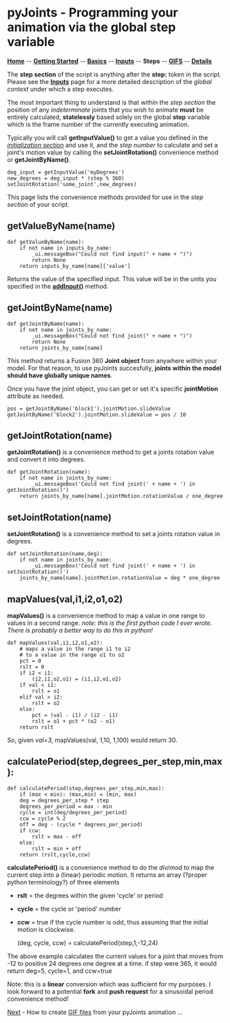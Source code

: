 # pyJoints - Programming your animation via the global **step** variable

**[Home](readme.md)** --
**[Getting Started](getting_started.md)** --
**[Basics](basics.md)** --
**[Inputs](inputs.md)** --
**Steps** --
**[GIFS](gifs.md)** --
**[Details](details.md)**

The **step section** of the script is anything after the **step:** token in the script.
Please see the **[Inputs](inputs.md)** page for a more detailed description of the
*global context* under which a step executes.

The most important thing to understand is that within the *step section* the
position of any *indeterminate* joints that you wish to animate **must** be
entirely calculated, **statelessly** based solely on the global **step** variable
which is the frame number of the currently executing animation.

Typically you will call **getInputValue()** to get a value you defined
in the *[initialization section](inputs.md)* and use it, and the *step number*
to calculate and set a joint's motion value by calling the **setJointRotation()**
convenience method or **getJointByName()**.

	deg_input = getInputValue('myDegrees')
	new_degrees = deg_input * (step % 360)
	setJointRotation('some_joint',new_degrees)

This page lists the convenience methods provided for use in the *step section*
of your script.

## getValueByName(name)

	def getValueByName(name):
		if not name in inputs_by_name:
			_ui.messageBox("Could not find input(" + name + ")")
			return None
		return inputs_by_name[name]['value']

Returns the value of the specified input.  This value will be in
the units you specified in the **[addInput()](inputs.md)** method.

## getJointByName(name)

	def getJointByName(name):
		if not name in joints_by_name:
			_ui.messageBox("Could not find joint(" + name + ")")
			return None
		return joints_by_name[name]

This method returns a Fusion 360 **Joint object** from anywhere
within your model.  For that reason, to use pyJoints succesfully,
**joints within the model should have globally unique names**.

Once you have the joint object, you can get or set it's specific
**jointMotion** attribute as needed.

	pos = getJointByName('block1').jointMotion.slideValue
	getJointByName('block2').jointMotion.slideValue = pos / 10


## getJointRotation(name)

**getJointRotation()** is a convenience method to get a joints
rotation value and convert it into degrees.

	def getJointRotation(name):
		if not name in joints_by_name:
			_ui.messageBox('Could not find joint(' + name + ') in getJointRotation()')
		return joints_by_name[name].jointMotion.rotationValue / one_degree


## setJointRotation(name)

**setJointRotation()** is a convenience method to set a joints
rotation value in degrees.

	def setJointRotation(name,deg):
		if not name in joints_by_name:
			_ui.messageBox('Could not find joint(' + name + ') in setJointRotation()')
		joints_by_name[name].jointMotion.rotationValue = deg * one_degree

## mapValues(val,i1,i2,o1,o2)

**mapValues()** is a convenience method to map a value in one range
to values in a second range.  *note: this is the first python code
I ever wrote.  There is probably a better way to do this in python!*

	def mapValues(val,i1,i2,o1,o2):
		# maps a value in the range i1 to i2
		# to a value in the range o1 to o2
		pct = 0
		rslt = 0
		if i2 < i1:
			(i2,i1,o2,o1) = (i1,i2,o1,o2)
		if val < i1:
			rslt = o1
		elif val > i2:
			rslt = o2
		else:
			pct = (val - i1) / (i2 - i1)
			rslt = o1 + pct * (o2 - o1)
		return rslt

So, given  *val=3*, mapValues(val, 1,10, 1,100) would return 30.

## calculatePeriod(step,degrees_per_step,min,max):

	def calculatePeriod(step,degrees_per_step,min,max):
		if (max < min): (max,min) = (min, max)
		deg = degrees_per_step * step
		degrees_per_period = max - min
		cycle = int(deg/degrees_per_period)
		ccw = cycle % 2
		off = deg - (cycle * degrees_per_period)
		if ccw:
			rslt = max - off
		else:
			rslt = min + off
		return (rslt,cycle,ccw)

**calculatePeriod()** is a convenience method to do the *div/mod*
to map the current step into a (linear) periodic motion. It returns
an array (?proper python terminology?) of three elements

- **rslt** = the degrees within the given 'cycle' or period
- **cycle** = the cycle or 'period' number
- **ccw** = true if the cycle number is odd, thus assuming
  that the initial motion is clockwise.

	(deg, cycle, ccw) = calculatePeriod(step,1,-12,24)

The above example calculates the current values for a joint that moves
from -12 to positive 24 degrees one degree at a time.  if step were
365, it would return deg=5, cycle=1, and ccw=true

Note: this is a **linear** conversion which was sufficient for my
purposes.  I look forward to a potential **fork** and **push request**
for a sinusoidal period convenience method!


[Next](gifs.md) - How to create [GIF files](gifs.md) from your pyJoints animation ...
